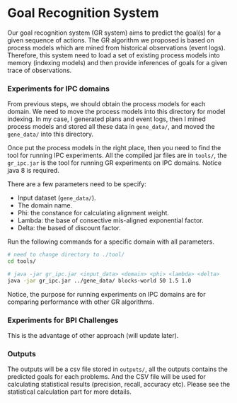 # Goal Recognition System

Our goal recognition system (GR system) aims to predict the goal(s) for a given sequence of actions. The GR algorithm we proposed is based on process models which are mined from historical observations (event logs). Therefore, this system need to load a set of existing process models into memory (indexing models) and then provide inferences of goals for a given trace of observations.

### Experiments for IPC domains

From previous steps, we should obtain the process models for each domain. We need to move the process models into this directory for model indexing. In my case, I generated plans and event logs, then I mined process models and stored all these data in `gene_data/`, and moved the `gene_data/` into this directory.

Once put the process models in the right place, then you need to find the tool for running IPC experiments. All the compiled jar files are in `tools/`, the `gr_ipc.jar` is the tool for running GR experiments on IPC domains. Notice java 8 is required.

There are a few parameters need to be specify:

- Input dataset (`gene_data/`).
- The domain name.
- Phi: the constance for calculating alignment weight.
- Lambda: the base of consective mis-aligned exponential factor.
- Delta: the based of discount factor.

Run the following commands for a specific domain with all parameters.

```sh
# need to change directory to ./tool/
cd tools/

# java -jar gr_ipc.jar <input_data> <domain> <phi> <lambda> <delta>
java -jar gr_ipc.jar ../gene_data/ blocks-world 50 1.5 1.0
```

Notice, the purpose for running experiments on IPC domains are for comparing performance with other GR algorithms.

### Experiments for BPI Challenges

This is the advantage of other approach (will update later).

### Outputs

The outputs will be a csv file stored in `outputs/`, all the outputs contains the predicted goals for each problems. And the CSV file will be used for calculating statistical results (precision, recall, accuracy etc). Please see the statistical calculation part for more details.

